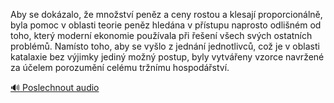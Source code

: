 
Aby se dokázalo, že množství peněz a ceny rostou a klesají proporcionálně, byla pomoc v oblasti teorie peněz hledána v přístupu naprosto odlišném od toho, který moderní ekonomie používala při řešení všech svých ostatních problémů. Namísto toho, aby se vyšlo z jednání jednotlivců, což je v oblasti katalaxie bez výjimky jediný možný postup, byly vytvářeny vzorce navržené za účelem porozumění celému tržnímu hospodářství.

[🔊 Poslechnout audio](/data/7-paragraphs/audio/chapter_74/para_004-Aby-se-dokzalo-e-mnostv-penz-a-ceny-rostou-a.mp3)
